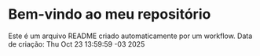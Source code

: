 # Bem-vindo ao meu repositório
Este é um arquivo README criado automaticamente por um workflow.
Data de criação: Thu Oct 23 13:59:59 -03 2025
